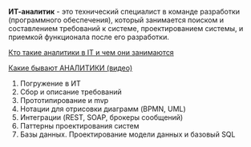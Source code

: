 **ИТ-аналитик** - это технический специалист в команде разработки (программного обеспечения), который занимается поиском и составлением требований к системе, проектированием системы, и приемкой функционала после его разработки.

[Кто такие аналитики в IT и чем они занимаются](https://habr.com/ru/articles/657649/)

[Какие бывают АНАЛИТИКИ (видео)](https://www.youtube.com/watch?v=PJnXeG4Sots&ab_channel=ListenIT)


1. Погружение в ИТ
2. Сбор и описание требований
3. Прототипирование и mvp
4. Нотации для отрисовки диаграмм (BPMN, UML)
5. Интеграции (REST, SOAP, брокеры сообщений)
6. Паттерны проектирования систем
7. Базы данных. Проектирование модели данных и базовый SQL


 
